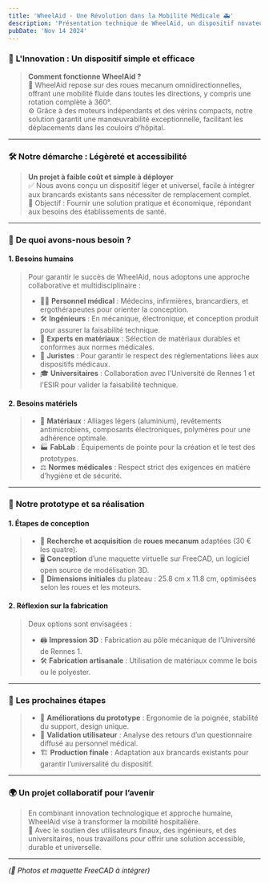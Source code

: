 ```yaml
---
title: 'WheelAid - Une Révolution dans la Mobilité Médicale 🚑'
description: 'Présentation technique de WheelAid, un dispositif novateur pour la mobilité des brancards.'
pubDate: 'Nov 14 2024'
---
```


### 🌟 **L'Innovation : Un dispositif simple et efficace**  
> **Comment fonctionne WheelAid ?**  
> 🔧 WheelAid repose sur des roues mecanum omnidirectionnelles, offrant une mobilité fluide dans toutes les directions, y compris une rotation complète à 360°.  
> ⚙️ Grâce à des moteurs indépendants et des vérins compacts, notre solution garantit une manœuvrabilité exceptionnelle, facilitant les déplacements dans les couloirs d’hôpital.

---

### 🛠️ **Notre démarche : Légèreté et accessibilité**  
> **Un projet à faible coût et simple à déployer**  
> ✅ Nous avons conçu un dispositif léger et universel, facile à intégrer aux brancards existants sans nécessiter de remplacement complet.  
> 🎯 Objectif : Fournir une solution pratique et économique, répondant aux besoins des établissements de santé.

---

### 🤝 **De quoi avons-nous besoin ?**

#### **1. Besoins humains**  
> Pour garantir le succès de WheelAid, nous adoptons une approche collaborative et multidisciplinaire :  
> - 👩‍⚕️ **Personnel médical** : Médecins, infirmières, brancardiers, et ergothérapeutes pour orienter la conception.  
> - 🛠️ **Ingénieurs** : En mécanique, électronique, et conception produit pour assurer la faisabilité technique.  
> - 🧪 **Experts en matériaux** : Sélection de matériaux durables et conformes aux normes médicales.  
> - 📜 **Juristes** : Pour garantir le respect des réglementations liées aux dispositifs médicaux.  
> - 🎓 **Universitaires** : Collaboration avec l’Université de Rennes 1 et l’ESIR pour valider la faisabilité technique.

#### **2. Besoins matériels**  
> - 🧱 **Matériaux** : Alliages légers (aluminium), revêtements antimicrobiens, composants électroniques, polymères pour une adhérence optimale.  
> - 🏭 **FabLab** : Équipements de pointe pour la création et le test des prototypes.  
> - ⚖️ **Normes médicales** : Respect strict des exigences en matière d’hygiène et de sécurité.

---

### 🧩 **Notre prototype et sa réalisation**

#### **1. Étapes de conception**  
> - 🔄 **Recherche et acquisition** de **roues mecanum** adaptées (30 € les quatre).  
> - 🖥️ **Conception** d’une maquette virtuelle sur FreeCAD, un logiciel open source de modélisation 3D.  
> - 📐 **Dimensions initiales** du plateau : 25.8 cm x 11.8 cm, optimisées selon les roues et les moteurs.

#### **2. Réflexion sur la fabrication**  
> Deux options sont envisagées :  
> - 🖨️ **Impression 3D** : Fabrication au pôle mécanique de l’Université de Rennes 1.  
> - 🛠️ **Fabrication artisanale** : Utilisation de matériaux comme le bois ou le polyester.

---

### 🚀 **Les prochaines étapes**  
> - 🔧 **Améliorations du prototype** : Ergonomie de la poignée, stabilité du support, design unique.  
> - 🧪 **Validation utilisateur** : Analyse des retours d’un questionnaire diffusé au personnel médical.  
> - 🏗️ **Production finale** : Adaptation aux brancards existants pour garantir l’universalité du dispositif.

---

### 🌍 **Un projet collaboratif pour l’avenir**  
> En combinant innovation technologique et approche humaine, WheelAid vise à transformer la mobilité hospitalière.  
> 🤝 Avec le soutien des utilisateurs finaux, des ingénieurs, et des universitaires, nous travaillons pour offrir une solution accessible, durable et universelle.

---

*(📸 Photos et maquette FreeCAD à intégrer)*
